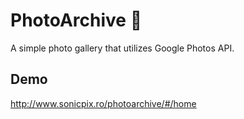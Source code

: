 # PhotoArchive 📸

A simple photo gallery that utilizes Google Photos API.

## Demo
http://www.sonicpix.ro/photoarchive/#/home


